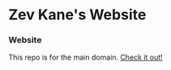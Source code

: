 # Zev Kane's Website

### Website
This repo is for the main domain. [Check it out!](https://zevkane.com)